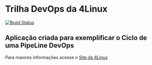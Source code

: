 # Trilha DevOps da 4Linux

<!-- Altere a Flag abaixo com sua URL do Travis -->
[![Build Status](https://travis-ci.org/AdrianoMorsa/DevOpsLab-HelloWorld.svg?branch=master)](https://travis-ci.org/AdrianoMorsa/DevOpsLab-HelloWorld)

## Aplicação criada para exemplificar o Ciclo de uma PipeLine DevOps


Para maiores informações acesse o [Site da 4Linux](https://www.4linux.com.br/cursos/devops)
